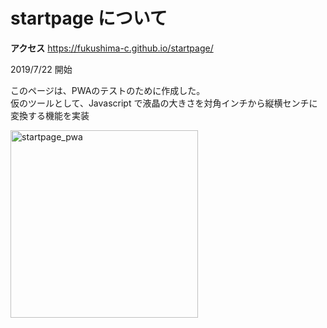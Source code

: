 # startpage について

**アクセス** https://fukushima-c.github.io/startpage/

2019/7/22 開始  

このページは、PWAのテストのために作成した。  
仮のツールとして、Javascript で液晶の大きさを対角インチから縦横センチに変換する機能を実装

<img width="300" alt="startpage_pwa" src="https://user-images.githubusercontent.com/23130317/103264241-77bec580-49ed-11eb-81b1-613712233d14.png">


